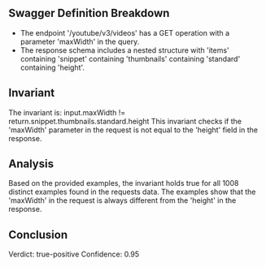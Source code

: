## Swagger Definition Breakdown
- The endpoint '/youtube/v3/videos' has a GET operation with a parameter 'maxWidth' in the query.
- The response schema includes a nested structure with 'items' containing 'snippet' containing 'thumbnails' containing 'standard' containing 'height'.

## Invariant
The invariant is: input.maxWidth != return.snippet.thumbnails.standard.height
This invariant checks if the 'maxWidth' parameter in the request is not equal to the 'height' field in the response.

## Analysis
Based on the provided examples, the invariant holds true for all 1008 distinct examples found in the requests data. The examples show that the 'maxWidth' in the request is always different from the 'height' in the response.

## Conclusion
Verdict: true-positive
Confidence: 0.95
